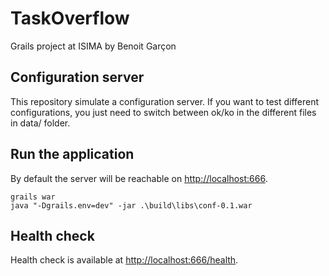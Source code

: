 # TaskOverflow
   Grails project at ISIMA by Benoit Garçon

## Configuration server

This repository simulate a configuration server. If you want to test different configurations, you just need to switch between ok/ko in the different files in data/ folder.

## Run the application

By default the server will be reachable on [http://localhost:666](http://localhost:666).

   ```
   grails war
   java "-Dgrails.env=dev" -jar .\build\libs\conf-0.1.war
   ```
   
## Health check
Health check is available at [http://localhost:666/health](http://localhost:666/health).